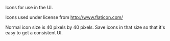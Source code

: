 Icons for use in the UI.

Icons used under license from http://www.flaticon.com/

Normal icon size is 40 pixels by 40 pixels. Save icons in that size 
so that it's easy to get a consistent UI.
